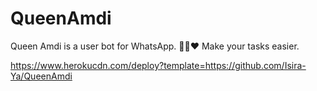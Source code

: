 # QueenAmdi
Queen Amdi is a user bot for WhatsApp. 💃🏻❤️ Make your tasks easier.


https://www.herokucdn.com/deploy?template=https://github.com/Isira-Ya/QueenAmdi
